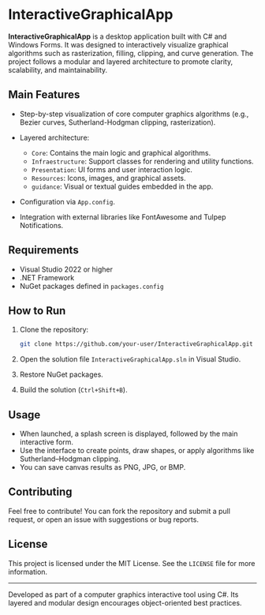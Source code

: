 # InteractiveGraphicalApp

**InteractiveGraphicalApp** is a desktop application built with C# and Windows Forms. It was designed to interactively visualize graphical algorithms such as rasterization, filling, clipping, and curve generation. The project follows a modular and layered architecture to promote clarity, scalability, and maintainability.

## Main Features

* Step-by-step visualization of core computer graphics algorithms (e.g., Bezier curves, Sutherland-Hodgman clipping, rasterization).
* Layered architecture:

  * `Core`: Contains the main logic and graphical algorithms.
  * `Infraestructure`: Support classes for rendering and utility functions.
  * `Presentation`: UI forms and user interaction logic.
  * `Resources`: Icons, images, and graphical assets.
  * `guidance`: Visual or textual guides embedded in the app.
* Configuration via `App.config`.
* Integration with external libraries like FontAwesome and Tulpep Notifications.

## Requirements

* Visual Studio 2022 or higher
* .NET Framework
* NuGet packages defined in `packages.config`

## How to Run

1. Clone the repository:

   ```bash
   git clone https://github.com/your-user/InteractiveGraphicalApp.git
   ```

2. Open the solution file `InteractiveGraphicalApp.sln` in Visual Studio.

3. Restore NuGet packages.

4. Build the solution (`Ctrl+Shift+B`).

## Usage

* When launched, a splash screen is displayed, followed by the main interactive form.
* Use the interface to create points, draw shapes, or apply algorithms like Sutherland–Hodgman clipping.
* You can save canvas results as PNG, JPG, or BMP.

## Contributing

Feel free to contribute! You can fork the repository and submit a pull request, or open an issue with suggestions or bug reports.

## License

This project is licensed under the MIT License. See the `LICENSE` file for more information.

---

Developed as part of a computer graphics interactive tool using C#. Its layered and modular design encourages object-oriented best practices.
